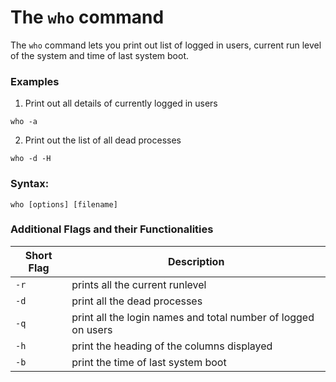 
# The `who` command

The `who` command lets you print out list of logged in users, current run level of the system and time of last system boot.

### Examples

1. Print out all details of currently logged in users

```
who -a  
```

2. Print out the list of all dead processes

```
who -d -H
```

### Syntax:

```
who [options] [filename] 
```

### Additional Flags and their Functionalities

|**Short Flag**    |**Description**   |
|--|--|
| `-r` |prints all the current runlevel  |
| `-d` |print all the dead processes  |
|`-q`|print all the login names and total number of logged on users |
|`-h`|print the heading of the columns displayed |
|`-b`|print the time of last system boot |

